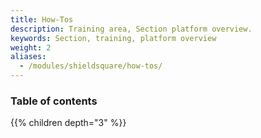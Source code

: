 ```yaml
---
title: How-Tos
description: Training area, Section platform overview.
keywords: Section, training, platform overview
weight: 2
aliases:
  - /modules/shieldsquare/how-tos/
---
```


### Table of contents

{{% children depth="3" %}}